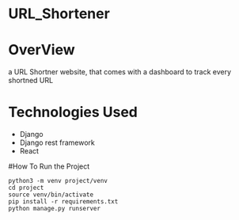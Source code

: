 # URL_Shortener

# OverView
a URL Shortner website, that comes with a dashboard to track every shortned URL

# Technologies Used
- Django
- Django rest framework
- React




#How To Run the Project
```
python3 -m venv project/venv
cd project
source venv/bin/activate
pip install -r requirements.txt
python manage.py runserver
```
